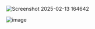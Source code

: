 ![Screenshot 2025-02-13 164642](https://github.com/user-attachments/assets/fbe89ca6-1646-4acc-b561-1a02653ee0e0)

![image](https://github.com/user-attachments/assets/1f37c1e9-3ed3-4130-b498-b7afaf3aa80f)
